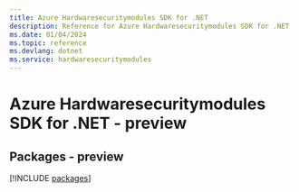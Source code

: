```yaml
---
title: Azure Hardwaresecuritymodules SDK for .NET
description: Reference for Azure Hardwaresecuritymodules SDK for .NET
ms.date: 01/04/2024
ms.topic: reference
ms.devlang: dotnet
ms.service: hardwaresecuritymodules
---
```

# Azure Hardwaresecuritymodules SDK for .NET - preview
## Packages - preview
[!INCLUDE [packages](hardwaresecuritymodules-index.md)]